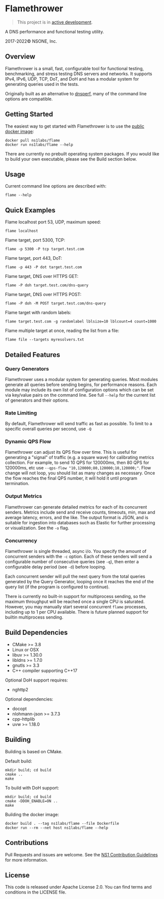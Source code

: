 Flamethrower 
============
> This project is in [active development](https://github.com/ns1/community/blob/master/project_status/ACTIVE_DEVELOPMENT.md).

A DNS performance and functional testing utility.

2017-2022© NSONE, Inc.

Overview
--------

Flamethrower is a small, fast, configurable tool for functional testing, benchmarking, and stress testing DNS servers and networks. It supports IPv4, IPv6, UDP, TCP, DoT, and DoH and has a modular system for generating queries used in the tests.

Originally built as an alternative to [dnsperf](https://github.com/DNS-OARC/dnsperf), many of the command line options are compatible.

Getting Started
---------------

The easiest way to get started with Flamethrower is to use the [public docker image](https://hub.docker.com/repository/docker/ns1labs/flame):
```
docker pull ns1labs/flame
docker run ns1labs/flame --help
```

There are currently no prebuilt operating system packages. If you would like to build your own executable,
please see the Build section below.

Usage
-----

Current command line options are described with:

```
flame --help
```

Quick Examples
--------

Flame localhost port 53, UDP, maximum speed:
```
flame localhost
```

Flame target, port 5300, TCP:
```
flame -p 5300 -P tcp target.test.com
```

Flame target, port 443, DoT:
```
flame -p 443 -P dot target.test.com
```

Flame target, DNS over HTTPS GET:
```
flame -P doh target.test.com/dns-query
```

Flame target, DNS over HTTPS POST:
```
flame -P doh -M POST target.test.com/dns-query
```

Flame target with random labels:
```
flame target.test.com -g randomlabel lblsize=10 lblcount=4 count=1000
```

Flame multiple target at once, reading the list from a file:
```
flame file --targets myresolvers.txt
```

Detailed Features
-----------------

### Query Generators

 Flamethrower uses a modular system for generating queries. Most modules generate all queries before sending begins, for performance reasons.
 Each module may include its own list of configuration options which can be set via key/value pairs on the command line.
 See full `--help` for the current list of generators and their options.

### Rate Limiting

 By default, Flamethrower will send traffic as fast as possible. To limit to a specific overall queries per second, use `-Q`

### Dynamic QPS Flow

 Flamethrower can adjust its QPS flow over time. This is useful for generating a "signal" of traffic (e.g. a square wave) for calibrating metrics collection. For example, to send 10 QPS for 120000ms, then 80 QPS for 120000ms, etc use `--qps-flow "10,120000;80,120000;10,120000;"`. Flow change will not loop, you should list as many changes as necessary. Once the flow reaches the final QPS number, it will hold it until program termination.

### Output Metrics

 Flamethrower can generate detailed metrics for each of its concurrent senders. Metrics include send and receive counts, timeouts, min, max and average latency, errors, and the like. The output format is JSON, and is suitable for ingestion into databases such as Elastic for further processing or visualization. See the `-o` flag.

### Concurrency

 Flamethrower is single threaded, async i/o. You specify the amount of concurrent senders with the `-c` option. Each of these senders will send a configurable number of consecutive queries (see `-q`), then enter a configurable delay period (see `-d`) before looping.

 Each concurrent sender will pull the next query from the total queries generated by the Query Generator, looping once it reaches the end of the query list (if the program is configured to continue).

 There is currently no built-in support for multiprocess sending, so the maximum throughput will be reached once a single CPU is saturated. However, you may manually start several concurrent `flame` processes, including up to 1 per CPU available. There is future planned support for builtin multiprocess sending.

Build Dependencies
------------------

* CMake >= 3.8
* Linux or OSX
* libuv >= 1.30.0
* libldns >= 1.7.0
* gnutls >= 3.3
* C++ compiler supporting C++17

Optional DoH support requires:
* nghttp2

Optional dependencies:
* docopt
* nlohmann-json >= 3.7.3
* cpp-httplib
* uvw >= 1.18.0

Building
--------

Building is based on CMake.

Default build:
```
mkdir build; cd build
cmake ..
make
```

To build with DoH support:
```
mkdir build; cd build
cmake -DDOH_ENABLE=ON ..
make
```

Building the docker image:
```
docker build . --tag ns1labs/flame --file Dockerfile
docker run --rm --net host ns1labs/flame --help
```

Contributions
---
Pull Requests and issues are welcome. See the [NS1 Contribution Guidelines](https://github.com/ns1/community) for more information.

License
-------
This code is released under Apache License 2.0. You can find terms and conditions in the LICENSE file.

